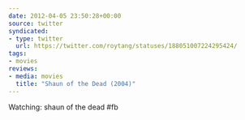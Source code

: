 ```yaml
---
date: 2012-04-05 23:50:28+00:00
source: twitter
syndicated:
- type: twitter
  url: https://twitter.com/roytang/statuses/188051007224295424/
tags:
- movies
reviews:
- media: movies
  title: "Shaun of the Dead (2004)"
---
```


Watching: shaun of the dead #fb